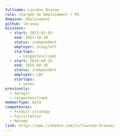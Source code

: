 ```yaml
---
fullname: Laurène Branaa
role: Chargée de déploiement / PO
domaine: Déploiement
github: lbranaa
missions:
  - start: 2023-01-03
    end: 2023-10-18
    status: independent
    employer: Scopyleft
    startups:
      - nosgestesclimat
  - start: 2024-09-29
    end: 2025-08-30
    status: independent
    employer: LBC
    startups:
      - seves
previously:
  - datagir
  - nosgestesclimat
memberType: beta
competences:
  - Product strategy
  - Facilitation
  - Matomo
link: https://www.linkedin.com/in/laurene-branaa/
---
```

